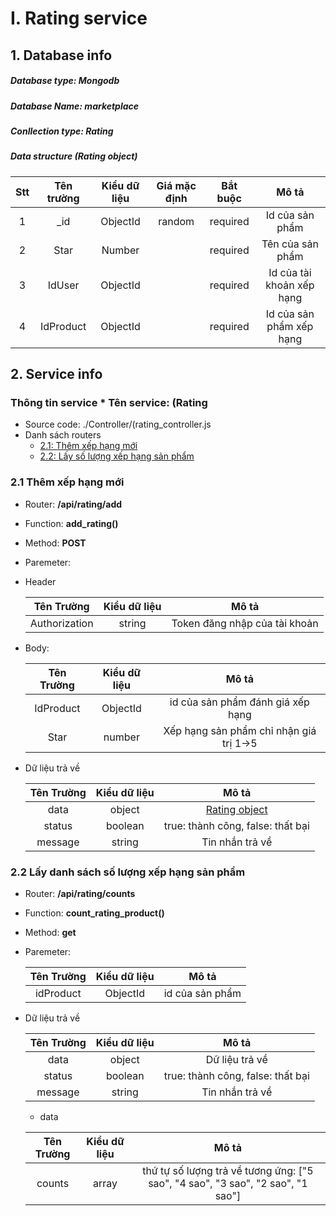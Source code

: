 # I.  Rating service
## 1. Database info
##### Database type: Mongodb
##### Database Name: marketplace
##### Conllection type: Rating
##### Data structure (Rating object)

|Stt|Tên trường| Kiểu dữ liệu | Giá mặc định | Bắt buộc | Mô tả |
|:------------------:|:------------------:  |:------------:    |:----------------:    |:--------:    |:--------------------------------------------------:  |  
|1| _id               | ObjectId  | random | required | Id của sản phẩm |
|2| Star              | Number    |           | required | Tên của sản phẩm |
|3| IdUser            | ObjectId  |           | required | Id của tài khoản xếp hạng |
|4| IdProduct         | ObjectId  |           | required | Id của sản phẩm xếp hạng |

## 2. Service info  
### Thông tin service * Tên service: **(Rating**  
* Source code: ./Controller/(rating_controller.js  
* Danh sách routers  
   * [2.1: Thêm xếp hạng mới](#21--thêm-xếp-hạng-mới)  
   * [2.2: Lấy số lượng xếp hạng sản phẩm ](#22--lấy-danh-sách-số-lượng-xếp-hạng-sản-phẩm)  
   
### 2.1  Thêm xếp hạng mới  
 - Router: **/api/rating/add**  
 - Function: **add_rating()**  
 - Method: **POST**
 - Paremeter: 
 - Header
    
      | Tên Trường  | Kiểu dữ liệu     |               Mô tả                  |  
    |:----------:  |:------------:    |:--------------------------------:    |  
    |    Authorization     |    string |         Token đăng nhập của tài khoản      |


 - Body:

    | Tên Trường  | Kiểu dữ liệu     |               Mô tả                  |  
    |:----------:  |:------------:    |:--------------------------------:    |  
    |    IdProduct     |    ObjectId |         id của sản phẩm đánh giá xếp hạng       |
    |    Star     |    number |         Xếp hạng sản phẩm chỉ nhận giá trị 1->5       |

- Dữ liệu trả về

    | Tên Trường   | Kiểu dữ liệu     |                        Mô tả                         |  
    |:----------:  |:------------:    |:---------------------------------------------------: |  
    |   data      |    object        | [ Rating object](#data-structure-rating-object)       |  
    |   status     |    boolean         | true: thành công, false: thất bại                  |  
    |   message    |    string        | Tin nhắn trả về                                      |  

### 2.2  Lấy danh sách số lượng xếp hạng sản phẩm  
 - Router: **/api/rating/counts**  
 - Function: **count_rating_product()**  
 - Method: **get**
 - Paremeter: 

    | Tên Trường  | Kiểu dữ liệu     |               Mô tả                  |  
    |:----------:  |:------------:    |:--------------------------------:    |  
    |    idProduct     |    ObjectId |         id của sản phẩm      |

- Dữ liệu trả về

    | Tên Trường   | Kiểu dữ liệu     |                        Mô tả                         |  
    |:----------:  |:------------:    |:---------------------------------------------------: |  
    |   data      |    object           | Dữ liệu trả về       |  
    |   status     |    boolean         | true: thành công, false: thất bại                  |  
    |   message    |    string          | Tin nhắn trả về                                      |  

    + data

    | Tên Trường   | Kiểu dữ liệu     |                        Mô tả                         |  
    |:----------:  |:------------:    |:---------------------------------------------------: |  
    |   counts      |    array           | thứ tự số lượng trả về tương ứng: ["5 sao", "4 sao", "3 sao", "2 sao", "1 sao"]       |  
    